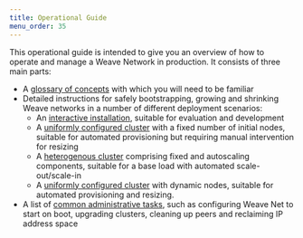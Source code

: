 ```yaml
---
title: Operational Guide
menu_order: 35
---
```

This operational guide is intended to give you an overview of how to operate and manage a Weave Network in production. It consists of three main parts: 

* A [glossary of concepts](/site/operational-guide/concepts.md) with which you will need to be familiar
* Detailed instructions for safely bootstrapping, growing and 
  shrinking Weave networks in a number of different deployment
  scenarios:
    * An [interactive installation](/site/operational-guide/interactive.md), suitable for evaluation and 
      development
    * A [uniformly configured cluster](/site/operational-guide/uniform-fixed-cluster.md) with a fixed number of initial
      nodes, suitable for automated provisioning but requiring manual
      intervention for resizing
    * A [heterogenous cluster](/site/operational-guide/autoscaling.md) comprising fixed and autoscaling
      components, suitable for a base load with automated
      scale-out/scale-in
    * A [uniformly configured cluster](/site/operational-guide/uniform-dynamic-cluster.md) with dynamic nodes, suitable   for automated provisioning and resizing.
* A list of [common administrative tasks](/site/operational-guide/tasks.md), such as configuring Weave Net 
  to start on boot, upgrading clusters, cleaning up peers and 
  reclaiming IP address space


